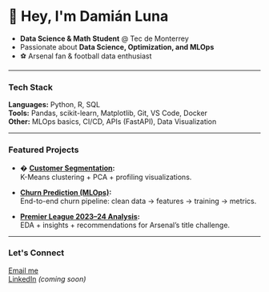 # 👋 Hey, I'm Damián Luna  

- **Data Science & Math Student** @ Tec de Monterrey  
- Passionate about **Data Science, Optimization, and MLOps**  
- ⚽ Arsenal fan & football data enthusiast  

---

### Tech Stack
**Languages:** Python, R, SQL  
**Tools:** Pandas, scikit-learn, Matplotlib, Git, VS Code, Docker  
**Other:** MLOps basics, CI/CD, APIs (FastAPI), Data Visualization

---

### Featured Projects
- � **[Customer Segmentation](https://github.com/Demian-11/customer-segmentation):**  
  K-Means clustering + PCA + profiling visualizations.  

-  **[Churn Prediction (MLOps)](https://github.com/Demian-11/churn-mlops):**  
  End-to-end churn pipeline: clean data → features → training → metrics.  

-  **[Premier League 2023–24 Analysis](https://github.com/Demian-11/premier-league-analysis):**  
  EDA + insights + recommendations for Arsenal’s title challenge.

---

### Let's Connect
 [Email me](mailto:a01645865@tec.mx)  
 [LinkedIn](https://www.linkedin.com/) _(coming soon)_  
